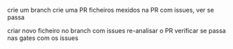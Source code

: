 crie um branch
crie uma PR
ficheiros mexidos na PR com issues, ver se passa

criar novo ficheiro no branch com issues
re-analisar o PR
verificar se passa nas gates com os issues

